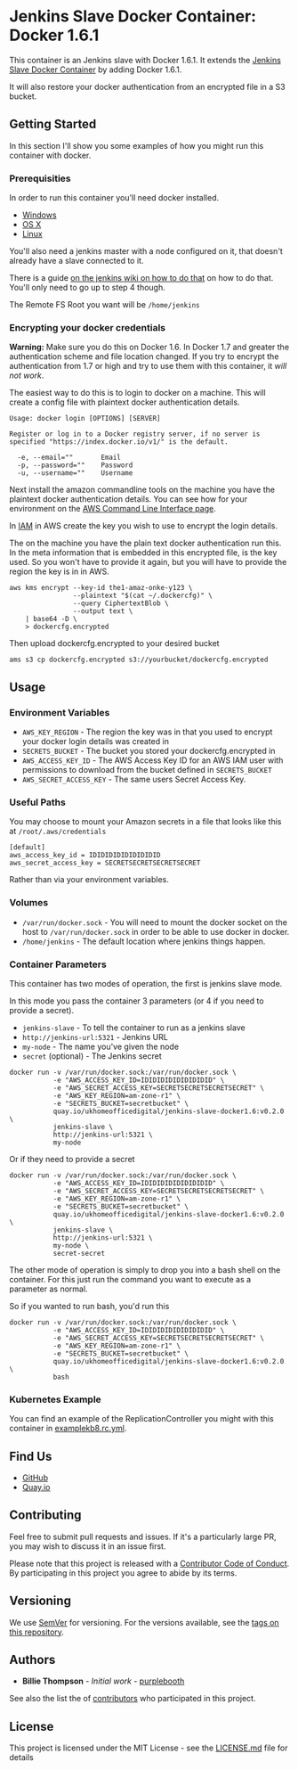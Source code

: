 # Jenkins Slave Docker Container: Docker 1.6.1

This container is an Jenkins slave with Docker 1.6.1. It extends the 
[Jenkins Slave Docker Container][1] by adding Docker 1.6.1.

It will also restore your docker authentication from an encrypted file in a S3 bucket.

[1]: https://github.com/UKHomeOffice/docker-jenkins-slave "Jenkins Slave Docker Container"

## Getting Started

In this section I'll show you some examples of how you might run this container with docker.

### Prerequisities

In order to run this container you'll need docker installed.

* [Windows](https://docs.docker.com/windows/started)
* [OS X](https://docs.docker.com/mac/started/)
* [Linux](https://docs.docker.com/linux/started/)

You'll also need a jenkins master with a node configured on it, that doesn't already have a slave 
connected to it.

There is a guide [on the jenkins wiki on how to do that][2] on how to do that. You'll only need to 
go up to step 4 though.

The Remote FS Root you want will be `/home/jenkins`

[2]: https://wiki.jenkins-ci.org/display/JENKINS/Step+by+step+guide+to+set+up+master+and+slave+machines "Step by step guide to set up master and slave machines"

### Encrypting your docker credentials

**Warning:** Make sure you do this on Docker 1.6. In Docker 1.7 and greater the authentication scheme
and file location changed. If you try to encrypt the authentication from 1.7 or high and try to use 
them with this container, it *will not work*.

The easiest way to do this is to login to docker on a machine. This will create a config file with
plaintext docker authentication details.

```
Usage: docker login [OPTIONS] [SERVER]

Register or log in to a Docker registry server, if no server is
specified "https://index.docker.io/v1/" is the default.

  -e, --email=""       Email
  -p, --password=""    Password
  -u, --username=""    Username
```

Next install the amazon commandline tools on the machine you have the plaintext docker 
authentication details. You can see how for your environment on the 
[AWS Command Line Interface page](https://aws.amazon.com/cli/).

In [IAM](https://aws.amazon.com/iam/) in AWS create the key you wish to use to encrypt the login 
details.

The on the machine you have the plain text docker authentication run this. In the meta information 
that is embedded in this encrypted file, is the key used. So you won't have to provide it again, but
you will have to provide the region the key is in in AWS.

```shell
aws kms encrypt --key-id the1-amaz-onke-y123 \
                --plaintext "$(cat ~/.dockercfg)" \
                --query CiphertextBlob \
                --output text \
    | base64 -D \ 
    > dockercfg.encrypted
```

Then upload dockercfg.encrypted to your desired bucket

```shell
ams s3 cp dockercfg.encrypted s3://yourbucket/dockercfg.encrypted
```

## Usage

### Environment Variables

* `AWS_KEY_REGION` - The region the key was in that you used to encrypt your docker login details 
  was created in
* `SECRETS_BUCKET` - The bucket you stored your dockercfg.encrypted in
* `AWS_ACCESS_KEY_ID` - The AWS Access Key ID for an AWS IAM user with permissions to download from 
  the bucket defined in `SECRETS_BUCKET`
* `AWS_SECRET_ACCESS_KEY` - The same users Secret Access Key.

### Useful Paths

You may choose to mount your Amazon secrets in a file that looks like this at 
`/root/.aws/credentials` 

```
[default]
aws_access_key_id = IDIDIDIDIDIDIDIDID
aws_secret_access_key = SECRETSECRETSECRETSECRET
```

Rather than via your environment variables.

### Volumes

* `/var/run/docker.sock` - You will need to mount the docker socket on the host to `/var/run/docker.sock` in order to be 
  able to use docker in docker.
* `/home/jenkins` - The default location where jenkins things happen.

### Container Parameters

This container has two modes of operation, the first is jenkins slave mode.

In this mode you pass the container 3 parameters (or 4 if you need to provide a secret).

* `jenkins-slave` - To tell the container to run as a jenkins slave
* `http://jenkins-url:5321` - Jenkins URL
* `my-node` - The name you've given the node
* `secret` (optional) - The Jenkins secret

```shell
docker run -v /var/run/docker.sock:/var/run/docker.sock \
           -e "AWS_ACCESS_KEY_ID=IDIDIDIDIDIDIDIDID" \
           -e "AWS_SECRET_ACCESS_KEY=SECRETSECRETSECRETSECRET" \
           -e "AWS_KEY_REGION=am-zone-r1" \
           -e "SECRETS_BUCKET=secretbucket" \
           quay.io/ukhomeofficedigital/jenkins-slave-docker1.6:v0.2.0 \
           jenkins-slave \
           http://jenkins-url:5321 \
           my-node
```

Or if they need to provide a secret

```shell
docker run -v /var/run/docker.sock:/var/run/docker.sock \
           -e "AWS_ACCESS_KEY_ID=IDIDIDIDIDIDIDIDID" \
           -e "AWS_SECRET_ACCESS_KEY=SECRETSECRETSECRETSECRET" \
           -e "AWS_KEY_REGION=am-zone-r1" \
           -e "SECRETS_BUCKET=secretbucket" \
           quay.io/ukhomeofficedigital/jenkins-slave-docker1.6:v0.2.0 \
           jenkins-slave \
           http://jenkins-url:5321 \
           my-node \
           secret-secret
```


The other mode of operation is simply to drop you into a bash shell on the container. For this just
run the command you want to execute as a parameter as normal. 

So if you wanted to run bash, you'd run this 

```shell
docker run -v /var/run/docker.sock:/var/run/docker.sock \
           -e "AWS_ACCESS_KEY_ID=IDIDIDIDIDIDIDIDID" \
           -e "AWS_SECRET_ACCESS_KEY=SECRETSECRETSECRETSECRET" \
           -e "AWS_KEY_REGION=am-zone-r1" \
           -e "SECRETS_BUCKET=secretbucket" \
           quay.io/ukhomeofficedigital/jenkins-slave-docker1.6:v0.2.0 \
           bash
```

### Kubernetes Example

You can find an example of the ReplicationController you might with this container in 
[examplekb8.rc.yml][3].

[3]: examplekb8.rc.yml "Kubernetes Replication Controller Example"
  
## Find Us

* [GitHub](https://github.com/UKHomeOffice/docker-jenkins-slave-docker1.6)
* [Quay.io](https://quay.io/repository/ukhomeofficedigital/jenkins-slave-docker1.6)

## Contributing

Feel free to submit pull requests and issues. If it's a particularly large PR, you may wish to 
discuss it in an issue first.

Please note that this project is released with a [Contributor Code of Conduct][4]. By participating 
in this project you agree to abide by its terms.

[4]: code_of_conduct.md "Contributor Code of Conduct"

## Versioning

We use [SemVer][5] for versioning. For the versions available, see the [tags on this repository][6].

[5]: http://semver.org/ "Semantic Versioning 2.0.0"
[6]: https://github.com/UKHomeOffice/docker-jenkins-slave-docker1.6/tags

## Authors

* **Billie Thompson** - *Initial work* - [purplebooth](https://github.com/purplebooth)

See also the list the of [contributors][7] who participated in this project.

[7]: https://github.com/UKHomeOffice/docker-jenkins-slave-docker1.6/graphs/contributors

## License

This project is licensed under the MIT License - see the [LICENSE.md][8] file for details

[8]: LICENSE.md "The MIT License (MIT)"
